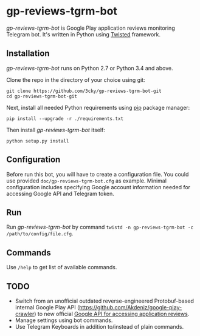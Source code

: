 # gp-reviews-tgrm-bot

*gp-reviews-tgrm-bot* is Google Play application reviews monitoring Telegram bot.
It's written in Python using [Twisted](https://twistedmatrix.com/trac/) framework.

## Installation

*gp-reviews-tgrm-bot* runs on Python 2.7 or Python 3.4 and above.

Clone the repo in the directory of your choice using git:
```
git clone https://github.com/3cky/gp-reviews-tgrm-bot-git
cd gp-reviews-tgrm-bot-git
```

Next, install all needed Python requirements using [pip](https://pip.pypa.io/en/latest/) package manager:

`pip install --upgrade -r ./requirements.txt`

Then install *gp-reviews-tgrm-bot* itself:

`python setup.py install`

## Configuration

Before run this bot, you will have to create a configuration file. You could use
provided `doc/gp-reviews-tgrm-bot.cfg` as example. Minimal configuration includes specifying
Google account information needed for accessing Google API and Telegram token.

## Run

Run *gp-reviews-tgrm-bot* by command `twistd -n gp-reviews-tgrm-bot -c /path/to/config/file.cfg`.

## Commands

Use `/help` to get list of available commands.

## TODO

* Switch from an unofficial outdated reverse-engineered Protobuf-based internal Google Play API
(https://github.com/Akdeniz/google-play-crawler) to new official
[Google API for accessing application reviews](https://developers.google.com/android-publisher/api-ref/reviews).
* Manage settings using bot commands.
* Use Telegram Keyboards in addition to/instead of plain commands.
